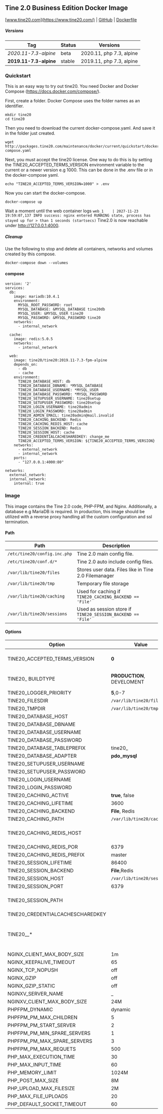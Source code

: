 Tine 2.0 Business Edition Docker Image
---
[www.tine20.com](https://www.tine20.com/) | [GitHub](https://github.com/tine20/tine20) | [Dockerfile](https://github.com/tine20/tine20/blob/main/ci/dockerimage/Dockerfile)

##### Versions
| Tag | Status | Versions |
|---|---|---|
| *2020.11-7.3-alpine* | beta | 2020.11, php 7.3, alpine
| __2019.11-7.3-alpine__ | stable | 2019.11, php 7.3, alpine

### Quickstart
This is an easy way to try out tine20. You need Docker and Docker Compose (https://docs.docker.com/compose/).

First, create a folder. Docker Compose uses the folder names as an identifier.

```
mkdir tine20
cd tine20
```
Then you need to download the current docker-compose.yaml. And save it in the folder just created.
```
wget http://packages.tine20.com/maintenance/docker/current/quickstart/docker-compose.yaml
```
Next, you must accept the tine20 license. One way to do this is by setting the TINE20_ACCEPTED_TERMS_VERSION environment variable to the current or a newer version e.g 1000. This can be done in the .env file or in the docker-compose yaml.
```
echo "TINE20_ACCEPTED_TERMS_VERSION=1000" > .env
```
Now you can start the docker-compose.
```
docker-compose up
```

Wait a moment until the web container logs `web_1    | 2027-11-23 19:59:07,137 INFO success: nginx entered RUNNING state, process has stayed up for > than 1 seconds (startsecs)` Tine2.0 is now reachable under http://127.0.0.1:4000.

##### Cleanup
Use the following to stop and delete all containers, networks and volumes created by this compose.
```
docker-compose down --volumes
``` 

#### compose
```
version: '2'
services:
  db:
    image: mariadb:10.4.1
    environment:
      MYSQL_ROOT_PASSWORD: root
      MYSQL_DATABASE: &MYSQL_DATABASE tine20db
      MYSQL_USER: &MYSQL_USER tine20
      MYSQL_PASSWORD: &MYSQL_PASSWORD tine20
    networks:
      - internal_network

  cache:
    image: redis:5.0.5
    networks:
      - internal_network

  web:
    image: tine20/tine20:2019.11-7.3-fpm-alpine
    depends_on:
      - db
      - cache
    environment:
      TINE20_DATABASE_HOST: db
      TINE20_DATABASE_DBNAME: *MYSQL_DATABASE
      TINE20_DATABASE_USERNAME: *MYSQL_USER
      TINE20_DATABASE_PASSWORD: *MYSQL_PASSWORD
      TINE20_SETUPUSER_USERNAME: tine20setup
      TINE20_SETUPUSER_PASSWORD: tine20setup
      TINE20_LOGIN_USERNAME: tine20admin
      TINE20_LOGIN_PASSWORD: tine20admin
      TINE20_ADMIN_EMAIL: tine20admin@mail.invalid
      TINE20_CACHING_BACKEND: Redis
      TINE20_CACHING_REDIS_HOST: cache
      TINE20_SESSION_BACKEND: Redis
      TINE20_SESSION_HOST: cache
      TINE20_CREDENTIALCACHESHAREDKEY: change_me
      TINE20_ACCEPTED_TERMS_VERSION: ${TINE20_ACCEPTED_TERMS_VERSION}
    networks:
      - external_network
      - internal_network
    ports:
      - "127.0.0.1:4000:80"

networks:
  external_network:
  internal_network:
    internal: true
```
### Image
This image contains the Tine 2.0 code, PHP-FPM, and Nginx. Additionally, a database e.g MariaDB is required. In production, this image should be utilized with a reverse proxy handling all the custom configuration and ssl termination.

#### Path
| Path | Description |
|---|---|
| `/etc/tine20/config.inc.php` | Tine 2.0 main config file.
| `/etc/tine20/conf.d/*` | Tine 2.0 auto include config files.
| `/var/lib/tine20/files` | Stores user data. Files like in Tine 2.0 Filemanager
| `/var/lib/tine20/tmp` | Temporary file storage
|`/var/lib/tine20/caching` | Used for caching if `TINE20_CACHING_BACKEND == 'File'`
|`/var/lib/tine20/sessions`  | Used as session store if `TINE20_SESSION_BACKEND == 'File'`

#### Options
| Option | Value | Description |
|---|---|---|
| TINE20_ACCEPTED_TERMS_VERSION | __0__ | Accepted terms version must be the current terms version or newer.
| TINE20_ BUILDTYPE | __PRODUCTION__, DEVELOMENT | Must be set to DEVELOPMENT for webpack to function correctly.
| TINE20_LOGGER_PRIORITY | __5__,0-7 |
| TINE20_FILESDIR | `/var/lib/tine20/files` |
| TINE20_TMPDIR | `/var/lib/tine20/tmp` |
| TINE20_DATABASE_HOST |  | mandatory
| TINE20_DATABASE_DBNAME |  | mandatory
| TINE20_DATABASE_USERNAME |  | mandatory
| TINE20_DATABASE_PASSWORD |  | mandatory
| TINE20_DATABASE_TABLEPREFIX | tine20_ |
| TINE20_DATABASE_ADAPTER | __pdo_mysql__ |
| TINE20_SETUPUSER_USERNAME |  | mandatory
| TINE20_SETUPUSER_PASSWORD |  | mandatory
| TINE20_LOGIN_USERNAME |  | mandatory
| TINE20_LOGIN_PASSWORD |  | mandatory
| TINE20_CACHING_ACTIVE | __true__, false |
| TINE20_CACHING_LIFETIME | 3600 |
| TINE20_CACHING_BACKEND | __File__, Redis |
| TINE20_CACHING_PATH | `/var/lib/tine20/caching` |
| TINE20_CACHING_REDIS_HOST |  | mandatory if TINE20_CACHING_BACKEND == Redis
| TINE20_CACHING_REDIS_POR | 6379 |
| TINE20_CACHING_REDIS_PREFIX | master |
| TINE20_SESSION_LIFETIME | 86400 |
| TINE20_SESSION_BACKEND | __File__,Redis  |
| TINE20_SESSION_HOST | `/var/lib/tine20/sessions` |
| TINE20_SESSION_PORT | 6379 |
| TINE20_SESSION_PATH |  | mandatory if TINE20_SESSION_BACKEND == Redis
| TINE20_CREDENTIALCACHESCHAREDKEY |  | mandatory
| TINE20__* |  | All property which can be set with setup.php --setconfig, can also set with TINE20__<app>_<property> or for Tinebase with TINE20__<property>.
| NGINX_CLIENT_MAX_BODY_SIZE | 1m
| NGINX_KEEPALIVE_TIMEOUT | 65
| NGINX_TCP_NOPUSH | off
| NGINX_GZIP | off
| NGINX_GZIP_STATIC | off
| NGINXV_SERVER_NAME | _
| NGINXV_CLIENT_MAX_BODY_SIZE | 24M
| PHPFPM_DYNAMIC | dynamic | should be named pm
| PHPFPM_PM_MAX_CHILDREN | 5
| PHPFPM_PM_START_SERVER | 2
| PHPFPM_PM_MIN_SPARE_SERVERS | 1
| PHPFPM_PM_MAX_SPARE_SERVERS | 3
| PHPFPM_PM_MAX_REQUETS | 500
| PHP_MAX_EXECUTION_TIME | 30
| PHP_MAX_INPUT_TIME | 60
| PHP_MEMORY_LIMIT | 1024M
| PHP_POST_MAX_SIZE | 8M
| PHP_UPLOAD_MAX_FILESIZE |2M
| PHP_MAX_FILE_UPLOADS | 20
| PHP_DEFAULT_SOCKET_TIMEOUT | 60
